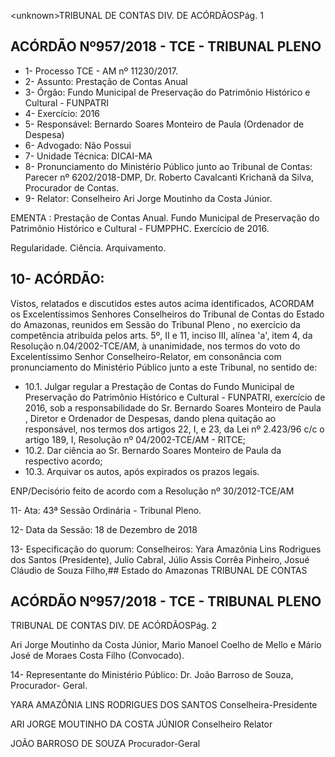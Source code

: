 &lt;unknown&gt;TRIBUNAL DE CONTAS DIV. DE ACÓRDÃOSPág. 1

## ACÓRDÃO Nº957/2018 - TCE - TRIBUNAL PLENO

- 1- Processo TCE - AM nº 11230/2017.
- 2- Assunto: Prestação de Contas Anual
- 3- Órgão: Fundo Municipal de Preservação do Patrimônio Histórico e Cultural - FUNPATRI
- 4- Exercício: 2016
- 5- Responsável: Bernardo Soares Monteiro de Paula (Ordenador de Despesa)
- 6- Advogado: Não Possui
- 7- Unidade Técnica: DICAI-MA
- 8- Pronunciamento  do  Ministério  Público  junto  ao  Tribunal  de  Contas: Parecer  nº 6202/2018-DMP, Dr. Roberto Cavalcanti Krichanã da Silva, Procurador de Contas.
- 9- Relator: Conselheiro Ari Jorge Moutinho da Costa Júnior.

EMENTA : Prestação de Contas Anual. Fundo Municipal de Preservação do Patrimônio Histórico e Cultural - FUMPPHC. Exercício de 2016.

Regularidade. Ciência. Arquivamento.

## 10-  ACÓRDÃO:

Vistos, relatados e discutidos estes autos acima identificados, ACORDAM os Excelentíssimos Senhores Conselheiros do Tribunal de Contas do Estado do Amazonas, reunidos em Sessão do Tribunal Pleno , no exercício da competência atribuída pelos arts. 5º, II e 11, inciso III, alínea 'a', item 4, da Resolução n.04/2002-TCE/AM, à unanimidade, nos termos do voto do Excelentíssimo Senhor Conselheiro-Relator, em consonância com pronunciamento do Ministério Público junto a este Tribunal, no sentido de:

- 10.1. Julgar regular a Prestação de Contas do Fundo  Municipal de Preservação do Patrimônio Histórico e Cultural - FUNPATRI, exercício de 2016, sob a responsabilidade do Sr. Bernardo Soares Monteiro de Paula ,  Diretor  e  Ordenador  de  Despesas,  dando  plena  quitação  ao responsável, nos termos dos artigos 22, I, e 23, da Lei nº 2.423/96 c/c o artigo 189, I, Resolução nº 04/2002-TCE/AM - RITCE;
- 10.2. Dar ciência ao Sr. Bernardo Soares Monteiro de Paula da respectivo acordo;
- 10.3. Arquivar os autos, após expirados os prazos legais.

ENP/Decisório feito de acordo com a Resolução nº 30/2012-TCE/AM

11-  Ata: 43ª Sessão Ordinária - Tribunal Pleno.

12-  Data da Sessão: 18 de Dezembro de 2018

13-  Especificação do quorum: Conselheiros: Yara Amazônia Lins Rodrigues dos Santos (Presidente), Julio Cabral, Júlio Assis Corrêa Pinheiro, Josué Cláudio de Souza Filho,## Estado do Amazonas TRIBUNAL DE CONTAS

## ACÓRDÃO Nº957/2018 - TCE - TRIBUNAL PLENO

TRIBUNAL DE CONTAS DIV. DE ACÓRDÃOSPág. 2

Ari Jorge Moutinho da Costa Júnior, Mario Manoel Coelho de Mello e Mário José de Moraes Costa Filho (Convocado).

14-  Representante do Ministério Público: Dr. João Barroso de Souza, Procurador- Geral.

YARA AMAZÔNIA LINS RODRIGUES DOS SANTOS Conselheira-Presidente

ARI JORGE MOUTINHO DA COSTA JÚNIOR Conselheiro Relator

JOÃO BARROSO DE SOUZA Procurador-Geral